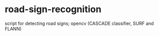 # road-sign-recognition
script for detecting road signs; opencv (CASCADE classifier, SURF and FLANN) 
